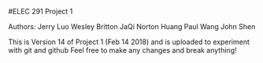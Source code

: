#ELEC 291 Project 1

Authors:
Jerry Luo
Wesley Britton
JaQi
Norton Huang
Paul Wang
John Shen

This is Version 14 of Project 1 (Feb 14 2018) and is uploaded to experiment with git and github
Feel free to make any changes and break anything!